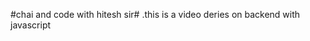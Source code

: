 #chai and code with hitesh sir#
.this is a video deries on backend with javascript
<!-- nodemon file jaise lode hoti hai server restart kar deta hai ,
npm i -D nodemon
 -->